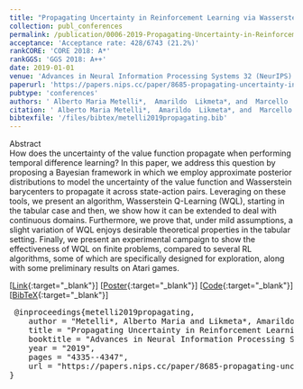 ```yaml
---
title: "Propagating Uncertainty in Reinforcement Learning via Wasserstein Barycenters"
collection: publ_conferences
permalink: /publication/0006-2019-Propagating-Uncertainty-in-Reinforcement-Learning-via-Wasserstein-Barycenters
acceptance: 'Acceptance rate: 428/6743 (21.2%)'
rankCORE: 'CORE 2018: A*'
rankGGS: 'GGS 2018: A++'
date: 2019-01-01
venue: 'Advances in Neural Information Processing Systems 32 (NeurIPS)'
paperurl: 'https://papers.nips.cc/paper/8685-propagating-uncertainty-in-reinforcement-learning-via-wasserstein-barycenters'
pubtype: 'conferences'
authors: ' Alberto Maria Metelli*,  Amarildo  Likmeta*, and  Marcello  Restelli'
citation: ' Alberto Maria Metelli*,  Amarildo  Likmeta*, and  Marcello  Restelli&quot;Propagating Uncertainty in Reinforcement Learning via Wasserstein Barycenters.&quot; Advances in Neural Information Processing Systems 32 (NeurIPS), 2019'
bibtexfile: '/files/bibtex/metelli2019propagating.bib'
---
```

Abstract
 <br> How does the uncertainty of the value function propagate when performing temporal difference learning? In this paper, we address this question by proposing a Bayesian framework in which we employ approximate posterior distributions to model the uncertainty of the value function and Wasserstein barycenters to propagate it across state-action pairs. Leveraging on these tools, we present an algorithm, Wasserstein Q-Learning (WQL), starting in the tabular case and then, we show how it can be extended to deal with continuous domains. Furthermore, we prove that, under mild assumptions, a slight variation of WQL enjoys desirable theoretical properties in the tabular setting. Finally, we present an experimental campaign to show the effectiveness of WQL on finite problems, compared to several RL algorithms, some of which are specifically designed for exploration, along with some preliminary results on Atari games. <br> 

 [[Link](https://papers.nips.cc/paper/8685-propagating-uncertainty-in-reinforcement-learning-via-wasserstein-barycenters){:target="_blank"}] [[Poster](https://albertometelli.github.io/files/poster_neurips2019.pdf){:target="_blank"}] [[Code](https://github.com/albertometelli/wql){:target="_blank"}] [[BibTeX](/files/bibtex/metelli2019propagating.bib){:target="_blank"}] 
<pre> @inproceedings{metelli2019propagating,
    author = "Metelli*, Alberto Maria and Likmeta*, Amarildo and Restelli, Marcello",
    title = "Propagating Uncertainty in Reinforcement Learning via Wasserstein Barycenters",
    booktitle = "Advances in Neural Information Processing Systems 32 ({NeurIPS})",
    year = "2019",
    pages = "4335--4347",
    url = "https://papers.nips.cc/paper/8685-propagating-uncertainty-in-reinforcement-learning-via-wasserstein-barycenters"
} </pre>
